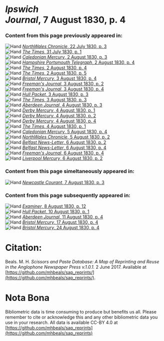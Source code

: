 # *Ipswich Journal*, 7 August 1830, p. 4  
  
### Content from this page previously appeared in:  
![Hand](http://scissorsandpaste.net/wp-content/uploads/2017/06/smallhandpointer.png) [*NorthWales Chronicle*, 22 July 1830, p. 3](https://mhbeals.github.io/sap_html/NorthWales-Chronicle/NorthWales-Chronicle-22-July-1830-p-3)  
![Hand](http://scissorsandpaste.net/wp-content/uploads/2017/06/smallhandpointer.png) [*The Times*, 31 July 1830, p. 1](https://mhbeals.github.io/sap_html/The-Times/The-Times-31-July-1830-p-1)  
![Hand](http://scissorsandpaste.net/wp-content/uploads/2017/06/smallhandpointer.png) [*Caledonian Mercury*, 2 August 1830, p. 3](https://mhbeals.github.io/sap_html/Caledonian-Mercury/Caledonian-Mercury-2-August-1830-p-3)  
![Hand](http://scissorsandpaste.net/wp-content/uploads/2017/06/smallhandpointer.png) [*Hampshire Portsmouth Telegraph*, 2 August 1830, p. 4](https://mhbeals.github.io/sap_html/Hampshire-Portsmouth-Telegraph/Hampshire-Portsmouth-Telegraph-2-August-1830-p-4)  
![Hand](http://scissorsandpaste.net/wp-content/uploads/2017/06/smallhandpointer.png) [*The Times*, 2 August 1830, p. 4](https://mhbeals.github.io/sap_html/The-Times/The-Times-2-August-1830-p-4)  
![Hand](http://scissorsandpaste.net/wp-content/uploads/2017/06/smallhandpointer.png) [*The Times*, 2 August 1830, p. 5](https://mhbeals.github.io/sap_html/The-Times/The-Times-2-August-1830-p-5)  
![Hand](http://scissorsandpaste.net/wp-content/uploads/2017/06/smallhandpointer.png) [*Bristol Mercury*, 3 August 1830, p. 4](https://mhbeals.github.io/sap_html/Bristol-Mercury/Bristol-Mercury-3-August-1830-p-4)  
![Hand](http://scissorsandpaste.net/wp-content/uploads/2017/06/smallhandpointer.png) [*Freeman's Journal*, 3 August 1830, p. 2](https://mhbeals.github.io/sap_html/Freeman's-Journal/Freeman's-Journal-3-August-1830-p-2)  
![Hand](http://scissorsandpaste.net/wp-content/uploads/2017/06/smallhandpointer.png) [*Freeman's Journal*, 3 August 1830, p. 4](https://mhbeals.github.io/sap_html/Freeman's-Journal/Freeman's-Journal-3-August-1830-p-4)  
![Hand](http://scissorsandpaste.net/wp-content/uploads/2017/06/smallhandpointer.png) [*Hull Packet*, 3 August 1830, p. 3](https://mhbeals.github.io/sap_html/Hull-Packet/Hull-Packet-3-August-1830-p-3)  
![Hand](http://scissorsandpaste.net/wp-content/uploads/2017/06/smallhandpointer.png) [*The Times*, 3 August 1830, p. 3](https://mhbeals.github.io/sap_html/The-Times/The-Times-3-August-1830-p-3)  
![Hand](http://scissorsandpaste.net/wp-content/uploads/2017/06/smallhandpointer.png) [*Aberdeen Journal*, 4 August 1830, p. 3](https://mhbeals.github.io/sap_html/Aberdeen-Journal/Aberdeen-Journal-4-August-1830-p-3)  
![Hand](http://scissorsandpaste.net/wp-content/uploads/2017/06/smallhandpointer.png) [*Derby Mercury*, 4 August 1830, p. 1](https://mhbeals.github.io/sap_html/Derby-Mercury/Derby-Mercury-4-August-1830-p-1)  
![Hand](http://scissorsandpaste.net/wp-content/uploads/2017/06/smallhandpointer.png) [*Derby Mercury*, 4 August 1830, p. 2](https://mhbeals.github.io/sap_html/Derby-Mercury/Derby-Mercury-4-August-1830-p-2)  
![Hand](http://scissorsandpaste.net/wp-content/uploads/2017/06/smallhandpointer.png) [*Derby Mercury*, 4 August 1830, p. 4](https://mhbeals.github.io/sap_html/Derby-Mercury/Derby-Mercury-4-August-1830-p-4)  
![Hand](http://scissorsandpaste.net/wp-content/uploads/2017/06/smallhandpointer.png) [*The Times*, 4 August 1830, p. 1](https://mhbeals.github.io/sap_html/The-Times/The-Times-4-August-1830-p-1)  
![Hand](http://scissorsandpaste.net/wp-content/uploads/2017/06/smallhandpointer.png) [*Caledonian Mercury*, 5 August 1830, p. 4](https://mhbeals.github.io/sap_html/Caledonian-Mercury/Caledonian-Mercury-5-August-1830-p-4)  
![Hand](http://scissorsandpaste.net/wp-content/uploads/2017/06/smallhandpointer.png) [*NorthWales Chronicle*, 5 August 1830, p. 2](https://mhbeals.github.io/sap_html/NorthWales-Chronicle/NorthWales-Chronicle-5-August-1830-p-2)  
![Hand](http://scissorsandpaste.net/wp-content/uploads/2017/06/smallhandpointer.png) [*Belfast News-Letter*, 6 August 1830, p. 2](https://mhbeals.github.io/sap_html/Belfast-News-Letter/Belfast-News-Letter-6-August-1830-p-2)  
![Hand](http://scissorsandpaste.net/wp-content/uploads/2017/06/smallhandpointer.png) [*Belfast News-Letter*, 6 August 1830, p. 4](https://mhbeals.github.io/sap_html/Belfast-News-Letter/Belfast-News-Letter-6-August-1830-p-4)  
![Hand](http://scissorsandpaste.net/wp-content/uploads/2017/06/smallhandpointer.png) [*Freeman's Journal*, 6 August 1830, p. 4](https://mhbeals.github.io/sap_html/Freeman's-Journal/Freeman's-Journal-6-August-1830-p-4)  
![Hand](http://scissorsandpaste.net/wp-content/uploads/2017/06/smallhandpointer.png) [*Liverpool Mercury*, 6 August 1830, p. 2](https://mhbeals.github.io/sap_html/Liverpool-Mercury/Liverpool-Mercury-6-August-1830-p-2)  
  
### Content from this page simeltaneously appeared in:  
![Hand](http://scissorsandpaste.net/wp-content/uploads/2017/06/smallhandpointer.png) [*Newcastle Courant*, 7 August 1830, p. 3](https://mhbeals.github.io/sap_html/Newcastle-Courant/Newcastle-Courant-7-August-1830-p-3)  
  
### Content from this page subsequently appeared in:  
![Hand](http://scissorsandpaste.net/wp-content/uploads/2017/06/smallhandpointer.png) [*Examiner*, 8 August 1830, p. 12](https://mhbeals.github.io/sap_html/Examiner/Examiner-8-August-1830-p-12)  
![Hand](http://scissorsandpaste.net/wp-content/uploads/2017/06/smallhandpointer.png) [*Hull Packet*, 10 August 1830, p. 1](https://mhbeals.github.io/sap_html/Hull-Packet/Hull-Packet-10-August-1830-p-1)  
![Hand](http://scissorsandpaste.net/wp-content/uploads/2017/06/smallhandpointer.png) [*Aberdeen Journal*, 11 August 1830, p. 4](https://mhbeals.github.io/sap_html/Aberdeen-Journal/Aberdeen-Journal-11-August-1830-p-4)  
![Hand](http://scissorsandpaste.net/wp-content/uploads/2017/06/smallhandpointer.png) [*Bristol Mercury*, 17 August 1830, p. 4](https://mhbeals.github.io/sap_html/Bristol-Mercury/Bristol-Mercury-17-August-1830-p-4)  
![Hand](http://scissorsandpaste.net/wp-content/uploads/2017/06/smallhandpointer.png) [*Bristol Mercury*, 24 August 1830, p. 4](https://mhbeals.github.io/sap_html/Bristol-Mercury/Bristol-Mercury-24-August-1830-p-4)  


# Citation: 

Beals. M. H. *Scissors and Paste Database: A Map of Reprinting and Reuse in the Anglophone Newspaper Press v.1.0.1.* 2 June 2017. Available at [https://github.com/mhbeals/sap_reprints/](https://github.com/mhbeals/sap_reprints/). 

# Nota Bona

Bibliometric data is time consuming to produce but benefits us all. Please remember to cite or acknowledge this and any other bibliometric data you use in your research. All data is available CC-BY 4.0 at [https://github.com/mhbeals/sap_reprints](https://github.com/mhbeals/sap_reprints)
